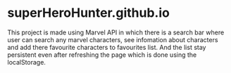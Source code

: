 # superHeroHunter.github.io

This project is made using Marvel API in which there is a search bar where user can search any marvel characters, see infomation about characters and add there favourite characters to favourites list. And the list stay persistent even after refreshing the page which is done using the localStorage.
